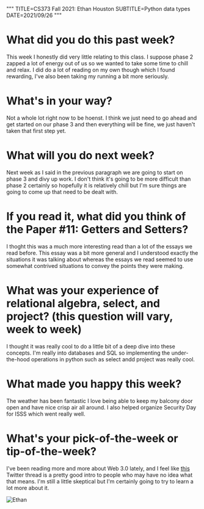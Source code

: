 """
TITLE=CS373 Fall 2021: Ethan Houston
SUBTITLE=Python data types
DATE=2021/09/26
"""

# What did you do this past week?
This week I honestly did very little relating to this class. I suppose phase 2 zapped a lot of energy out of us so we wanted to take some time to chill and relax. I did do a lot of reading on my own though which I found rewarding, I've also been taking my running a bit more seriously.
# What's in your way?
Not a whole lot right now to be hoenst. I think we just need to go ahead and get started on our phase 3 and then everything will be fine, we just haven't taken that first step yet.
# What will you do next week?
Next week as I said in the previous paragraph we are going to start on phase 3 and divy up work. I don't think it's going to be more difficult than phase 2 certainly so hopefully it is relatively chill but I'm sure things are going to come up that need to be dealt with.
# If you read it, what did you think of the Paper #11: Getters and Setters?
I thoght this was a much more interesting read than a lot of the essays we read before. This essay was a bit more general and I understood exactly the situations it was talking about whereas the essays we read seemed to use somewhat contrived situations to convey the points they were making.
# What was your experience of relational algebra, select, and project? (this question will vary, week to week)
I thought it was really cool to do a little bit of a deep dive into these concepts. I'm really into databases and SQL so implementing the under-the-hood operations in python such as select andd project was really cool.
# What made you happy this week?
The weather has been fantastic I love being able to keep my balcony door open and have nice crisp air all around. I also helped organize Security Day for ISSS which went really well.
# What's your pick-of-the-week or tip-of-the-week?
I've been reading more and more about Web 3.0 lately, and I feel like [this](https://twitter.com/cdixon/status/1442201621266534402?s=20) Twitter thread is a pretty good intro to people who may have no idea what that means. I'm still a little skeptical but I'm certainly going to try to learn a lot more about it.

![Ethan](../../../img/sarosa_small.jpg)